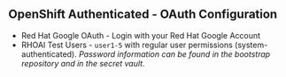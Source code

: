 ## OpenShift Authenticated - OAuth Configuration

* Red Hat Google OAuth - Login with your Red Hat Google Account
* RHOAI Test Users - `user1-5` with regular user permissions (system-authenticated). _Password information can be found in the bootstrap repository and in the secret vault._
